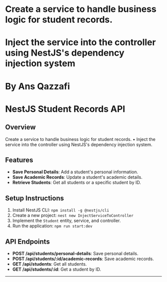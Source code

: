 
# Create a service to handle business logic for student records.
# Inject the service into the controller using NestJS's dependency injection system 
# By Ans Qazzafi


# NestJS Student Records API
## Overview
Create a service to handle business logic for student records.
• Inject the service into the controller using NestJS's dependency injection system.

## Features
- **Save Personal Details**: Add a student's personal information.
- **Save Academic Records**: Update a student's academic details.
- **Retrieve Students**: Get all students or a specific student by ID.

## Setup Instructions
1. Install NestJS CLI: `npm install -g @nestjs/cli`
2. Create a new project: `nest new InjectServiceToController`
3. Implement the `Student` entity, service, and controller.
4. Run the application: `npm run start:dev`

## API Endpoints
- **POST /api/students/personal-details**: Save personal details.
- **POST /api/students/:id/academic-records**: Save academic records.
- **GET /api/students**: Get all students.
- **GET /api/students/:id**: Get a student by ID.

---
